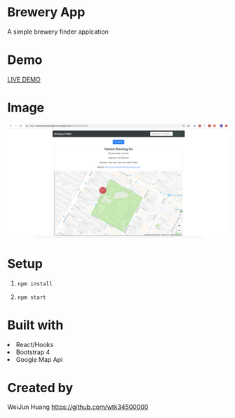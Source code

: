 # Brewery App

<p>A simple brewery finder applcation</p>

# Demo
<a href="https://breweryfinderapp.herokuapp.com/" target="_blank">LIVE DEMO</a>

# Image
![Brewery Finder](https://github.com/wtk34500000/brew-app/blob/master/src/image/brew-app.png)

# Setup
<ol>
  <li><p><code>npm install</code></p></li>
  <li><p><code>npm start</code></p></li>
</ol>

# Built with
<li>React/Hooks</li>
<li>Bootstrap 4</li>
<li>Google Map Api</li>

# Created by
<p>WeiJun Huang <a href="https://github.com/wtk34500000">https://github.com/wtk34500000</a></p>


